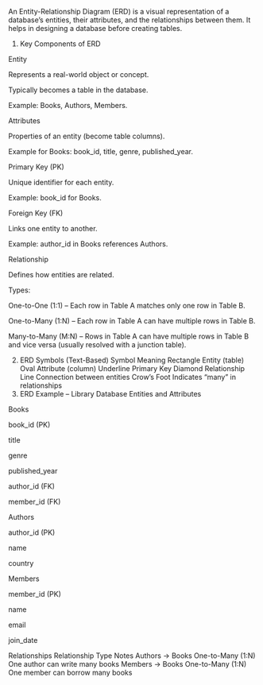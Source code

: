 An Entity-Relationship Diagram (ERD) is a visual representation of a database’s entities, their attributes, and the relationships between them. It helps in designing a database before creating tables.

1. Key Components of ERD

Entity

Represents a real-world object or concept.

Typically becomes a table in the database.

Example: Books, Authors, Members.

Attributes

Properties of an entity (become table columns).

Example for Books: book_id, title, genre, published_year.

Primary Key (PK)

Unique identifier for each entity.

Example: book_id for Books.

Foreign Key (FK)

Links one entity to another.

Example: author_id in Books references Authors.

Relationship

Defines how entities are related.

Types:

One-to-One (1:1) – Each row in Table A matches only one row in Table B.

One-to-Many (1:N) – Each row in Table A can have multiple rows in Table B.

Many-to-Many (M:N) – Rows in Table A can have multiple rows in Table B and vice versa (usually resolved with a junction table).

2. ERD Symbols (Text-Based)
   Symbol Meaning
   Rectangle Entity (table)
   Oval Attribute (column)
   Underline Primary Key
   Diamond Relationship
   Line Connection between entities
   Crow’s Foot Indicates “many” in relationships
3. ERD Example – Library Database
   Entities and Attributes

Books

book_id (PK)

title

genre

published_year

author_id (FK)

member_id (FK)

Authors

author_id (PK)

name

country

Members

member_id (PK)

name

email

join_date

Relationships
Relationship Type Notes
Authors → Books One-to-Many (1:N) One author can write many books
Members → Books One-to-Many (1:N) One member can borrow many books

